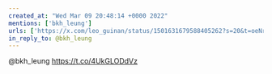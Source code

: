 ```yaml
---
created_at: "Wed Mar 09 20:48:14 +0000 2022"
mentions: ['bkh_leung']
urls: ['https://x.com/leo_guinan/status/1501631679588405262?s=20&t=oeNr5-QOqtnbitEhqUd1wQ']
in_reply_to: @bkh_leung
---
```


@bkh_leung https://t.co/4UkGLODdVz